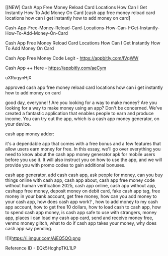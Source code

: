 [[NEW] Cash App Free Money Reload Card Locations How Can I Get Instantly How To Add Money On Card [cash app free money reload card locations how can i get instantly how to add money on card]

Cash-App-Free-Money-Reload-Card-Locations-How-Can-I-Get-Instantly-How-To-Add-Money-On-Card

Cash App Free Money Reload Card Locations How Can I Get Instantly How To Add Money On Card

Cash App Free Money Code Legit -  https://appbitly.com/IVqWW


Cash App ++ Here - https://appbitly.com/aeCym


uXRuqynHjX

approved cash app free money reload card locations how can i get instantly how to add money on card

good day, everyone! ! Are you looking for a way to make money? Are you looking for a way to make money using an app? Don't be concerned. We've created a fantastic application that enables people to earn and produce income. You can try out the app, which is a cash app money generator, on your device.

cash app money adder:

it's a dependable app that comes with a free bonus and a few features that allow users earn money for free. In this essay, we'll go over everything you need to know about the cash app money generator apk for mobile users before you use it. It will also instruct you on how to use the app, and we will provide you with promo codes to gain additional bonuses.

cash app generator, add cash cash app, ask people for money, can you buy things online with cash app, cash app about, cash app free money code without human verification 2025, cash app online, cash app without app, cashapp free money, deposit money on debit card, fake cash app tag, free money in your bank account, get free money, how can you add money to your cash app, how does cash app work? , how to add money to my cash app account, how to get free 10 dollars, how to load cash to cash app, how to spend cash app money, is cash app safe to use with strangers, money app, places i can load my cash app card, send and receive money free, venmo money glitch, what to do if cash app takes your money, why does cash app say pending.

![](https://i.imgur.com/AjEQ5QO.png

Reference ID - EQk5HcghpTKL1LP